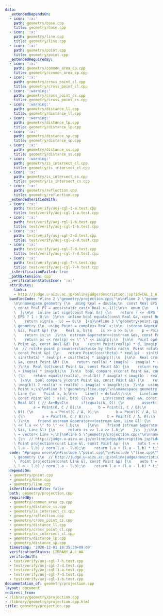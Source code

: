 ```yaml
---
data:
  _extendedDependsOn:
  - icon: ':x:'
    path: geometry/base.cpp
    title: geometry/base.cpp
  - icon: ':x:'
    path: geometry/line.cpp
    title: geometry/line.cpp
  - icon: ':x:'
    path: geometry/point.cpp
    title: geometry/point.cpp
  _extendedRequiredBy:
  - icon: ':x:'
    path: geometry/common_area_cp.cpp
    title: geometry/common_area_cp.cpp
  - icon: ':x:'
    path: geometry/cross_point_cl.cpp
    title: geometry/cross_point_cl.cpp
  - icon: ':warning:'
    path: geometry/cross_point_cs.cpp
    title: geometry/cross_point_cs.cpp
  - icon: ':warning:'
    path: geometry/distance_ll.cpp
    title: geometry/distance_ll.cpp
  - icon: ':warning:'
    path: geometry/distance_lp.cpp
    title: geometry/distance_lp.cpp
  - icon: ':x:'
    path: geometry/distance_sp.cpp
    title: geometry/distance_sp.cpp
  - icon: ':x:'
    path: geometry/distance_ss.cpp
    title: geometry/distance_ss.cpp
  - icon: ':warning:'
    path: geometry/is_intersect_cl.cpp
    title: geometry/is_intersect_cl.cpp
  - icon: ':x:'
    path: geometry/is_intersect_cs.cpp
    title: geometry/is_intersect_cs.cpp
  - icon: ':x:'
    path: geometry/reflection.cpp
    title: geometry/reflection.cpp
  _extendedVerifiedWith:
  - icon: ':x:'
    path: test/verify/aoj-cgl-1-a.test.cpp
    title: test/verify/aoj-cgl-1-a.test.cpp
  - icon: ':x:'
    path: test/verify/aoj-cgl-1-b.test.cpp
    title: test/verify/aoj-cgl-1-b.test.cpp
  - icon: ':x:'
    path: test/verify/aoj-cgl-2-d.test.cpp
    title: test/verify/aoj-cgl-2-d.test.cpp
  - icon: ':x:'
    path: test/verify/aoj-cgl-7-d.test.cpp
    title: test/verify/aoj-cgl-7-d.test.cpp
  - icon: ':x:'
    path: test/verify/aoj-cgl-7-h.test.cpp
    title: test/verify/aoj-cgl-7-h.test.cpp
  _isVerificationFailed: true
  _pathExtension: cpp
  _verificationStatusIcon: ':x:'
  attributes:
    links:
    - http://judge.u-aizu.ac.jp/onlinejudge/description.jsp?id=CGL_1_A
  bundledCode: "#line 2 \"geometry/projection.cpp\"\n\n#line 2 \"geometry/base.cpp\"\
    \n\nnamespace geometry {\n  using Real = double;\n  const Real EPS = 1e-8;\n \
    \ const Real PI = acos(static_cast< Real >(-1));\n\n  enum {\n    OUT, ON, IN\n\
    \  };\n\n  inline int sign(const Real &r) {\n    return r <= -EPS ? -1 : r >=\
    \ EPS ? 1 : 0;\n  }\n\n  inline bool equals(const Real &a, const Real &b) {\n\
    \    return sign(a - b) == 0;\n  }\n}\n#line 3 \"geometry/point.cpp\"\n\nnamespace\
    \ geometry {\n  using Point = complex< Real >;\n\n  istream &operator>>(istream\
    \ &is, Point &p) {\n    Real a, b;\n    is >> a >> b;\n    p = Point(a, b);\n\
    \    return is;\n  }\n\n  ostream &operator<<(ostream &os, const Point &p) {\n\
    \    return os << real(p) << \" \" << imag(p);\n  }\n\n  Point operator*(const\
    \ Point &p, const Real &d) {\n    return Point(real(p) * d, imag(p) * d);\n  }\n\
    \n  // rotate point p counterclockwise by theta rad\n  Point rotate(Real theta,\
    \ const Point &p) {\n    return Point(cos(theta) * real(p) - sin(theta) * imag(p),\
    \ sin(theta) * real(p) + cos(theta) * imag(p));\n  }\n\n  Real cross(const Point\
    \ &a, const Point &b) {\n    return real(a) * imag(b) - imag(a) * real(b);\n \
    \ }\n\n  Real dot(const Point &a, const Point &b) {\n    return real(a) * real(b)\
    \ + imag(a) * imag(b);\n  }\n\n  bool compare_x(const Point &a, const Point &b)\
    \ {\n    return equals(real(a), real(b)) ? imag(a) < imag(b) : real(a) < real(b);\n\
    \  }\n\n  bool compare_y(const Point &a, const Point &b) {\n    return equals(imag(a),\
    \ imag(b)) ? real(a) < real(b) : imag(a) < imag(b);\n  }\n\n  using Points = vector<\
    \ Point >;\n}\n#line 3 \"geometry/line.cpp\"\n\nnamespace geometry {\n  struct\
    \ Line {\n    Point a, b;\n\n    Line() = default;\n\n    Line(const Point &a,\
    \ const Point &b) : a(a), b(b) {}\n\n    Line(const Real &A, const Real &B, const\
    \ Real &C) { // Ax+By=C\n      if(equals(A, 0)) {\n        assert(!equals(B, 0));\n\
    \        a = Point(0, C / B);\n        b = Point(1, C / B);\n      } else if(equals(B,\
    \ 0)) {\n        a = Point(C / A, 0);\n        b = Point(C / A, 1);\n      } else\
    \ {\n        a = Point(0, C / B);\n        b = Point(C / A, 0);\n      }\n   \
    \ }\n\n    friend ostream &operator<<(ostream &os, Line &l) {\n      return os\
    \ << l.a << \" to \" << l.b;\n    }\n\n    friend istream &operator>>(istream\
    \ &is, Line &l) {\n      return is >> l.a >> l.b;\n    }\n  };\n\n  using Lines\
    \ = vector< Line >;\n}\n#line 5 \"geometry/projection.cpp\"\n\nnamespace geometry\
    \ {\n  // http://judge.u-aizu.ac.jp/onlinejudge/description.jsp?id=CGL_1_A\n \
    \ Point projection(const Line &l, const Point &p) {\n    auto t = dot(p - l.a,\
    \ l.a - l.b) / norm(l.a - l.b);\n    return l.a + (l.a - l.b) * t;\n  }\n}\n"
  code: "#pragma once\n\n#include \"point.cpp\"\n#include \"line.cpp\"\n\nnamespace\
    \ geometry {\n  // http://judge.u-aizu.ac.jp/onlinejudge/description.jsp?id=CGL_1_A\n\
    \  Point projection(const Line &l, const Point &p) {\n    auto t = dot(p - l.a,\
    \ l.a - l.b) / norm(l.a - l.b);\n    return l.a + (l.a - l.b) * t;\n  }\n}\n"
  dependsOn:
  - geometry/point.cpp
  - geometry/base.cpp
  - geometry/line.cpp
  isVerificationFile: false
  path: geometry/projection.cpp
  requiredBy:
  - geometry/common_area_cp.cpp
  - geometry/distance_ss.cpp
  - geometry/is_intersect_cs.cpp
  - geometry/reflection.cpp
  - geometry/cross_point_cs.cpp
  - geometry/distance_ll.cpp
  - geometry/cross_point_cl.cpp
  - geometry/is_intersect_cl.cpp
  - geometry/distance_lp.cpp
  - geometry/distance_sp.cpp
  timestamp: '2020-12-01 18:35:30+09:00'
  verificationStatus: LIBRARY_ALL_WA
  verifiedWith:
  - test/verify/aoj-cgl-7-h.test.cpp
  - test/verify/aoj-cgl-2-d.test.cpp
  - test/verify/aoj-cgl-1-a.test.cpp
  - test/verify/aoj-cgl-7-d.test.cpp
  - test/verify/aoj-cgl-1-b.test.cpp
documentation_of: geometry/projection.cpp
layout: document
redirect_from:
- /library/geometry/projection.cpp
- /library/geometry/projection.cpp.html
title: geometry/projection.cpp
---
```

